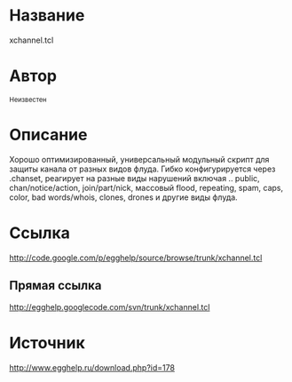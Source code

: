 # Название #
xchannel.tcl


# Автор #
<sup>Неизвестен</sup>


# Описание #
Хорошо оптимизированный, универсальный модульный скрипт для защиты канала от разных видов флуда. Гибко конфигурируется через .chanset, реагирует на разные виды нарушений включая .. public, chan/notice/action, join/part/nick, массовый flood, repeating, spam, caps, color, bad words/whois, clones, drones и другие виды флуда.


# Ссылка #
http://code.google.com/p/egghelp/source/browse/trunk/xchannel.tcl

## Прямая ссылка ##
http://egghelp.googlecode.com/svn/trunk/xchannel.tcl


# Источник #
http://www.egghelp.ru/download.php?id=178
